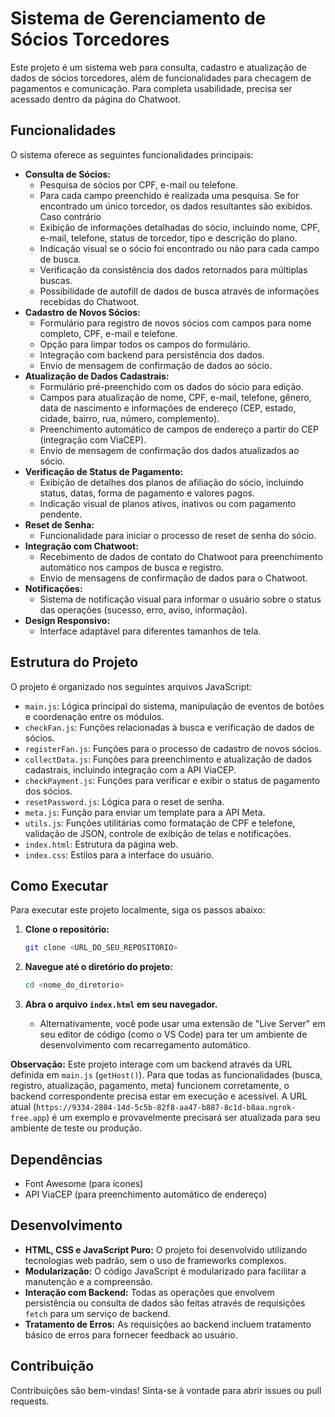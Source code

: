 # Sistema de Gerenciamento de Sócios Torcedores

Este projeto é um sistema web para consulta, cadastro e atualização de dados de sócios torcedores, além de funcionalidades para checagem de pagamentos e comunicação. Para completa usabilidade, precisa ser acessado dentro da página do Chatwoot.

## Funcionalidades

O sistema oferece as seguintes funcionalidades principais:

-   **Consulta de Sócios:**
    * Pesquisa de sócios por CPF, e-mail ou telefone.
     - Para cada campo preenchido é realizada uma pesquisa. Se for encontrado um único torcedor, os dados resultantes são exibidos. Caso contrário
    * Exibição de informações detalhadas do sócio, incluindo nome, CPF, e-mail, telefone, status de torcedor, tipo e descrição do plano.
    * Indicação visual se o sócio foi encontrado ou não para cada campo de busca.
    * Verificação da consistência dos dados retornados para múltiplas buscas.
    * Possibilidade de autofill de dados de busca através de informações recebidas do Chatwoot.
-   **Cadastro de Novos Sócios:**
    * Formulário para registro de novos sócios com campos para nome completo, CPF, e-mail e telefone.
    * Opção para limpar todos os campos do formulário.
    * Integração com backend para persistência dos dados.
    * Envio de mensagem de confirmação de dados ao sócio.
-   **Atualização de Dados Cadastrais:**
    * Formulário pré-preenchido com os dados do sócio para edição.
    * Campos para atualização de nome, CPF, e-mail, telefone, gênero, data de nascimento e informações de endereço (CEP, estado, cidade, bairro, rua, número, complemento).
    * Preenchimento automático de campos de endereço a partir do CEP (integração com ViaCEP).
    * Envio de mensagem de confirmação dos dados atualizados ao sócio.
-   **Verificação de Status de Pagamento:**
    * Exibição de detalhes dos planos de afiliação do sócio, incluindo status, datas, forma de pagamento e valores pagos.
    * Indicação visual de planos ativos, inativos ou com pagamento pendente.
-   **Reset de Senha:**
    * Funcionalidade para iniciar o processo de reset de senha do sócio.
-   **Integração com Chatwoot:**
    * Recebimento de dados de contato do Chatwoot para preenchimento automático nos campos de busca e registro.
    * Envio de mensagens de confirmação de dados para o Chatwoot.
-   **Notificações:**
    * Sistema de notificação visual para informar o usuário sobre o status das operações (sucesso, erro, aviso, informação).
-   **Design Responsivo:**
    * Interface adaptável para diferentes tamanhos de tela.

## Estrutura do Projeto

O projeto é organizado nos seguintes arquivos JavaScript:

-   `main.js`: Lógica principal do sistema, manipulação de eventos de botões e coordenação entre os módulos.
-   `checkFan.js`: Funções relacionadas à busca e verificação de dados de sócios.
-   `registerFan.js`: Funções para o processo de cadastro de novos sócios.
-   `collectData.js`: Funções para preenchimento e atualização de dados cadastrais, incluindo integração com a API ViaCEP.
-   `checkPayment.js`: Funções para verificar e exibir o status de pagamento dos sócios.
-   `resetPassword.js`: Lógica para o reset de senha.
-   `meta.js`: Função para enviar um template para a API Meta.
-   `utils.js`: Funções utilitárias como formatação de CPF e telefone, validação de JSON, controle de exibição de telas e notificações.
-   `index.html`: Estrutura da página web.
-   `index.css`: Estilos para a interface do usuário.

## Como Executar

Para executar este projeto localmente, siga os passos abaixo:

1.  **Clone o repositório:**
    ```bash
    git clone <URL_DO_SEU_REPOSITORIO>
    ```
2.  **Navegue até o diretório do projeto:**
    ```bash
    cd <nome_do_diretorio>
    ```
3.  **Abra o arquivo `index.html` em seu navegador.**

    * Alternativamente, você pode usar uma extensão de "Live Server" em seu editor de código (como o VS Code) para ter um ambiente de desenvolvimento com recarregamento automático.

**Observação:** Este projeto interage com um backend através da URL definida em `main.js` (`getHost()`). Para que todas as funcionalidades (busca, registro, atualização, pagamento, meta) funcionem corretamente, o backend correspondente precisa estar em execução e acessível. A URL atual (`https://9334-2804-14d-5c5b-82f8-aa47-b887-8c1d-b8aa.ngrok-free.app`) é um exemplo e provavelmente precisará ser atualizada para seu ambiente de teste ou produção.

## Dependências

-   Font Awesome (para ícones)
-   API ViaCEP (para preenchimento automático de endereço)

## Desenvolvimento

-   **HTML, CSS e JavaScript Puro:** O projeto foi desenvolvido utilizando tecnologias web padrão, sem o uso de frameworks complexos.
-   **Modularização:** O código JavaScript é modularizado para facilitar a manutenção e a compreensão.
-   **Interação com Backend:** Todas as operações que envolvem persistência ou consulta de dados são feitas através de requisições `fetch` para um serviço de backend.
-   **Tratamento de Erros:** As requisições ao backend incluem tratamento básico de erros para fornecer feedback ao usuário.

## Contribuição

Contribuições são bem-vindas! Sinta-se à vontade para abrir issues ou pull requests.